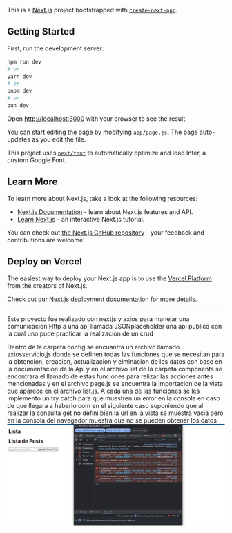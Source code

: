 This is a [Next.js](https://nextjs.org/) project bootstrapped with [`create-next-app`](https://github.com/vercel/next.js/tree/canary/packages/create-next-app).

## Getting Started

First, run the development server:

```bash
npm run dev
# or
yarn dev
# or
pnpm dev
# or
bun dev
```

Open [http://localhost:3000](http://localhost:3000) with your browser to see the result.

You can start editing the page by modifying `app/page.js`. The page auto-updates as you edit the file.

This project uses [`next/font`](https://nextjs.org/docs/basic-features/font-optimization) to automatically optimize and load Inter, a custom Google Font.

## Learn More

To learn more about Next.js, take a look at the following resources:

- [Next.js Documentation](https://nextjs.org/docs) - learn about Next.js features and API.
- [Learn Next.js](https://nextjs.org/learn) - an interactive Next.js tutorial.

You can check out [the Next.js GitHub repository](https://github.com/vercel/next.js/) - your feedback and contributions are welcome!

## Deploy on Vercel

The easiest way to deploy your Next.js app is to use the [Vercel Platform](https://vercel.com/new?utm_medium=default-template&filter=next.js&utm_source=create-next-app&utm_campaign=create-next-app-readme) from the creators of Next.js.

Check out our [Next.js deployment documentation](https://nextjs.org/docs/deployment) for more details.


*****************************************************************************************************************
Este proyecto fue realizado con nextjs y axios para manejar una comunicacion Http a una api 
llamada JSONplaceholder una api publica con la cual uno pude practicar la realizacion de un crud

Dentro de la carpeta config se encuantra un archivo llamado axiosservicio,js donde se definen todas las funciones que se necesitan para la obtencion, creacion, actualizacion y elminacion de los datos con base en la documentacion de la Api y en el archivo list de la carpeta components se encontrara el llamado de estas funciones para relizar las acciones antes mencionadas y en el archivo page.js se encuentra la importacion de la vista que aparece en el archivo list.js. A cada una de las funciones se les implemento un try catch para que muestren un error en la consola en caso de que llegara a haberlo com en el siguiente caso suponiendo que al realizar la consulta get no defini bien la url en la vista se muestra vacia pero en la consola del navegador muestra que no se pueden obtener los datos 
![alt text](image.png)


